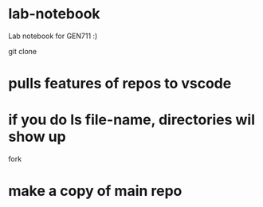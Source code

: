 # lab-notebook
Lab notebook for GEN711 :)

git clone
# pulls features of repos to vscode
# if you do ls file-name, directories wil show up

fork
# make a copy of main repo


